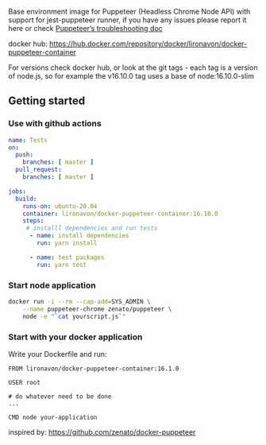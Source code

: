 Base environment image for Puppeteer (Headless Chrome Node API) with support for jest-puppeteer runner, if you have any issues please report it here or check [Puppeteer’s troubleshooting doc](https://github.com/puppeteer/puppeteer/blob/main/docs/troubleshooting.md)

docker hub: https://hub.docker.com/repository/docker/lironavon/docker-puppeteer-container

For versions check docker hub, or look at the git tags - each tag is a version of node.js, so for example the v16.10.0 tag uses a base of node:16.10.0-slim

## Getting started

### Use with github actions

```yml
name: Tests
on:
  push:
    branches: [ master ]
  pull_request:
    branches: [ master ]

jobs:
  build:
    runs-on: ubuntu-20.04
    container: lironavon/docker-puppeteer-container:16.10.0
    steps:
     # installl dependencies and run tests
      - name: install dependencies
        run: yarn install

      - name: test packages
        run: yarn test
```

### Start node application

```bash
docker run -i --rm --cap-add=SYS_ADMIN \
    --name puppeteer-chrome zenato/puppeteer \
    node -e "`cat yourscript.js`"
```

### Start with your docker application
Write your Dockerfile and run:

```
FROM lironavon/docker-puppeteer-container:16.1.0

USER root

# do whatever need to be done
...

CMD node your-application
```

inspired by:
https://github.com/zenato/docker-puppeteer